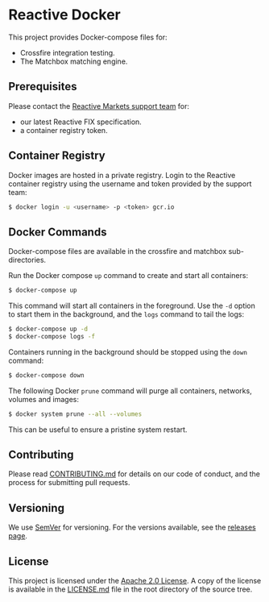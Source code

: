 # Reactive Docker

This project provides Docker-compose files for:

- Crossfire integration testing.
- The Matchbox matching engine.

## Prerequisites

Please contact the [Reactive Markets support team](support@reactivemarkets.com) for:

- our latest Reactive FIX specification.
- a container registry token.

## Container Registry

Docker images are hosted in a private registry. Login to the Reactive container registry using the
username and token provided by the support team:

```bash
$ docker login -u <username> -p <token> gcr.io
```

## Docker Commands

Docker-compose files are available in the crossfire and matchbox sub-directories.

Run the Docker compose `up` command to create and start all containers:

```bash
$ docker-compose up
```

This command will start all containers in the foreground. Use the `-d` option to start them in the
background, and the `logs` command to tail the logs:

```bash
$ docker-compose up -d
$ docker-compose logs -f
```

Containers running in the background should be stopped using the `down` command:

```bash
$ docker-compose down
```

The following Docker `prune` command will purge all containers, networks, volumes and images:

```bash
$ docker system prune --all --volumes
```

This can be useful to ensure a pristine system restart.

## Contributing

Please read [CONTRIBUTING.md](CONTRIBUTING.md) for details on our code of conduct, and the process
for submitting pull requests.

## Versioning

We use [SemVer](https://semver.org/) for versioning. For the versions available, see the [releases
page](https://github.com/reactivemarkets/reactive-docker/releases).

## License

This project is licensed under the [Apache 2.0
License](https://www.apache.org/licenses/LICENSE-2.0). A copy of the license is available in the
[LICENSE.md](LICENSE.md) file in the root directory of the source tree.
